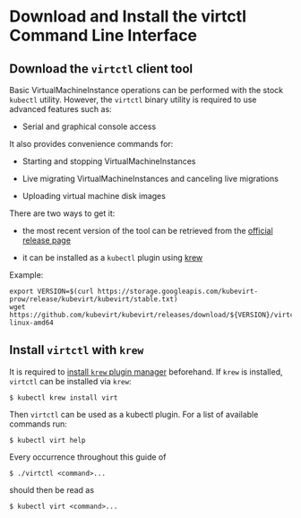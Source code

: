 # Download and Install the virtctl Command Line Interface

## Download the `virtctl` client tool

Basic VirtualMachineInstance operations can be performed with the stock
`kubectl` utility. However, the `virtctl` binary utility is required to
use advanced features such as:

-   Serial and graphical console access

It also provides convenience commands for:

-   Starting and stopping VirtualMachineInstances

-   Live migrating VirtualMachineInstances and canceling live migrations

-   Uploading virtual machine disk images

There are two ways to get it:

-   the most recent version of the tool can be retrieved from the
    [official release
    page](https://github.com/kubevirt/kubevirt/releases)

-   it can be installed as a `kubectl` plugin using
    [krew](https://krew.dev/)

Example:

```
export VERSION=$(curl https://storage.googleapis.com/kubevirt-prow/release/kubevirt/kubevirt/stable.txt)
wget https://github.com/kubevirt/kubevirt/releases/download/${VERSION}/virtctl-${VERSION}-linux-amd64
```

## Install `virtctl` with `krew`

It is required to [install `krew` plugin
manager](https://github.com/kubernetes-sigs/krew/#installation)
beforehand. If `krew` is installed, `virtctl` can be installed via
`krew`:

    $ kubectl krew install virt

Then `virtctl` can be used as a kubectl plugin. For a list of available
commands run:

    $ kubectl virt help

Every occurrence throughout this guide of

    $ ./virtctl <command>...

should then be read as

    $ kubectl virt <command>...
